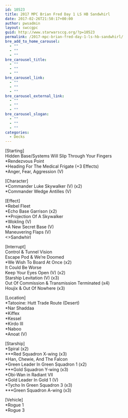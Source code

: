 ```yaml
---
id: 10523
title: 2017 MPC Brian Fred Day 1 LS HB Sandwhirl
date: 2017-02-26T21:50:17+00:00
author: pwsadmin
layout: swccgpc
guid: http://www.starwarsccg.org/?p=10523
permalink: /2017-mpc-brian-fred-day-1-ls-hb-sandwhirl/
bre_add_to_home_carousel:
  - ""
  - ""
  - ""
bre_carousel_title:
  - ""
  - ""
  - ""
bre_carousel_link:
  - ""
  - ""
  - ""
bre_carousel_external_link:
  - ""
  - ""
  - ""
bre_carousel_slogan:
  - ""
  - ""
  - ""
categories:
  - Decks
---
```

[Starting]  
Hidden Base/Systems Will Slip Through Your Fingers  
*Rendezvous Point  
*Heading For The Medical Frigate (+3 Effects)  
*Anger, Fear, Aggression (V)

[Character]  
*Commander Luke Skywalker (V) (x2)  
*Commander Wedge Antilles (V)

[Effect]  
*Rebel Fleet  
*Echo Base Garrison (x2)  
**Projection Of A Skywalker  
*Wokling (V)  
*A New Secret Base (V)  
Maneuvering Flaps (V)  
<>Sandwhirl

[Interrupt]  
Control & Tunnel Vision  
Escape Pod & We&#8217;re Doomed  
*We Wish To Board At Once (x2)  
It Could Be Worse  
Keep Your Eyes Open (V) (x2)  
Starship Levitation (V) (x3)  
Out Of Commission & Transmission Terminated (x4)  
Houjix & Out Of Nowhere (x3)

[Location]  
*Tatooine: Hutt Trade Route (Desert)  
*Nar Shaddaa  
*Kiffex  
*Kessel  
*Kirdo III  
*Naboo  
*Anoat (V)

[Starship]  
*Spiral (x2)  
\***Red Squadron X-wing (x3)  
*Han, Chewie, And The Falcon  
*Green Leader In Green Squadron 1 (x2)  
\***Gold Squadron Y-wing (x3)  
*Obi-Wan in Radiant VII  
*Gold Leader In Gold 1 (V)  
*Tycho In Green Squadron 3 (x3)  
\***Green Squadron A-wing (x3)

[Vehicle]  
*Rogue 1  
*Rogue 3
